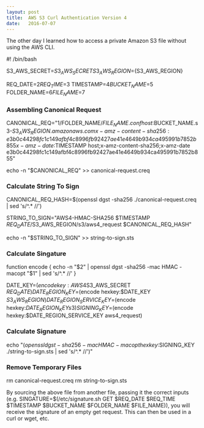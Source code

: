 ```yaml
---
layout: post
title:  AWS S3 Curl Authentication Version 4
date:   2016-07-07
---
```


The other day I learned how to access a private Amazon S3 file without using the AWS CLI.

#! /bin/bash

S3_AWS_SECRET=${S3_AWS_SECRET}
S3_AWS_REGION=${S3_AWS_REGION}

REQ_DATE=$2
REQ_TIME=$3
TIMESTAMP=$4
BUCKET_NAME=$5
FOLDER_NAME=$6
FILE_NAME=$7

### Assembling Canonical Request

CANONICAL_REQ="$1
/$FOLDER_NAME/$FILE_NAME.conf
host:$BUCKET_NAME.s3-$S3_AWS_REGION.amazonaws.com
x-amz-content-sha256:e3b0c44298fc1c149afbf4c8996fb92427ae41e4649b934ca495991b7852b855
x-amz-date:$TIMESTAMP
host;x-amz-content-sha256;x-amz-date
e3b0c44298fc1c149afbf4c8996fb92427ae41e4649b934ca495991b7852b855"

echo -n "$CANONICAL_REQ" >> canonical-request.creq

### Calculate String To Sign

CANONICAL_REQ_HASH=$(openssl dgst -sha256 ./canonical-request.creq | sed 's/^.* //')

STRING_TO_SIGN="AWS4-HMAC-SHA256
$TIMESTAMP
$REQ_DATE/$S3_AWS_REGION/s3/aws4_request
$CANONICAL_REQ_HASH"

echo -n "$STRING_TO_SIGN" >> string-to-sign.sts

### Calculate Singature

function encode {
    echo -n "$2" | openssl dgst -sha256 -mac HMAC -macopt "$1" | sed 's/^.* //'
}

DATE_KEY=$(encode key:AWS4$S3_AWS_SECRET $REQ_DATE)
DATE_REGION_KEY=$(encode hexkey:$DATE_KEY $S3_AWS_REGION)
DATE_REGION_SERVICE_KEY=$(encode hexkey:$DATE_REGION_KEY s3)
SIGNING_KEY=$(encode hexkey:$DATE_REGION_SERVICE_KEY aws4_request)

### Calculate Signature

echo "$(openssl dgst -sha256 -mac HMAC -macopt hexkey:$SIGNING_KEY ./string-to-sign.sts | sed 's/^.* //')"

### Remove Temporary Files
rm canonical-request.creq
rm string-to-sign.sts

By sourcing the above file from another file, passing it the correct inputs (e.g. SINGATURE=$(/etc/signature.sh GET $REQ_DATE $REQ_TIME $TIMESTAMP $BUCKET_NAME $FOLDER_NAME $FILE_NAME)), you will receive the signature of an empty get request. This can then be used in a curl or wget, etc.

